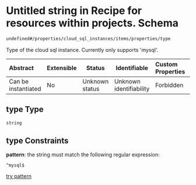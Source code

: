 # Untitled string in Recipe for resources within projects. Schema

```txt
undefined#/properties/cloud_sql_instances/items/properties/type
```

Type of the cloud sql instance. Currently only supports 'mysql'.


| Abstract            | Extensible | Status         | Identifiable            | Custom Properties | Additional Properties | Access Restrictions | Defined In                                                                                                          |
| :------------------ | ---------- | -------------- | ----------------------- | :---------------- | --------------------- | ------------------- | ------------------------------------------------------------------------------------------------------------------- |
| Can be instantiated | No         | Unknown status | Unknown identifiability | Forbidden         | Allowed               | none                | [resources.schema.json\*](../../../../../../../../../../tmp/182028425/resources.schema.json "open original schema") |

## type Type

`string`

## type Constraints

**pattern**: the string must match the following regular expression: 

```regexp
^mysql$
```

[try pattern](https://regexr.com/?expression=%5Emysql%24 "try regular expression with regexr.com")
